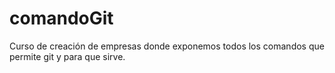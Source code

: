 # comandoGit
Curso de creación de empresas donde exponemos todos los comandos que permite git y para que sirve.
